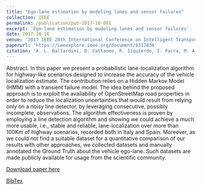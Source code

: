 ```yaml
---
title: "Ego-lane estimation by modeling lanes and sensor failures"
collection: IEEE
permalink: /publication/pub-2017-10-001
excerpt: 'Ego-lane estimation by modeling lanes and sensor failures'
date: 2017-10-16
venue: '2017 IEEE 20th International Conference on Intelligent Transportation Systems (ITSC)'
paperurl: 'https://ieeexplore.ieee.org/document/8317834'
citation: 'A. L. Ballardini, D. Cattaneo, R. Izquierdo, I. Parra, M. A. Sotelo, and D. G. Sorrenti. “Ego-lane estimation by modeling lanes and sensor failures”. In: IEEE International Conference on Intelligent Transportation Systems (ITSC). Oct. 2017, pp. 1–7'
---
```

Abstract. In this paper we present a probabilistic lane-localization algorithm for highway-like scenarios designed to increase the accuracy of the vehicle localization estimate. The contribution relies on a Hidden Markov Model (HMM) with a transient failure model. The idea behind the proposed approach is to exploit the availability of OpenStreetMap road properties in order to reduce the localization uncertainties that would result from relying only on a noisy line detector, by leveraging consecutive, possibly incomplete, observations. The algorithm effectiveness is proven by employing a line detection algorithm and showing we could achieve a much more usable, i.e., stable and reliable, lane-localization over more than 100Km of highway scenarios, recorded both in Italy and Spain. Moreover, as we could not find a suitable dataset for a quantitative comparison of our results with other approaches, we collected datasets and manually annotated the Ground Truth about the vehicle ego-lane. Such datasets are made publicly available for usage from the scientific community.

[Download paper here](https://ieeexplore.ieee.org/document/8317834)

[BibTex](https://github.com/cattaneod/cattaneod.github.io/blob/master/files/pub-2017-10-001.bib)
